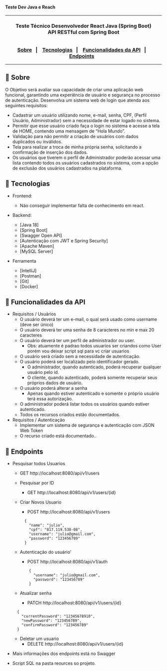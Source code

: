 <h4> Teste Dev Java e Reach </h4>

<hr>

<h3 align="center">
    Teste Técnico Desenvolvedor React Java (Spring Boot) 
    <br>
    API RESTful com Spring Boot
    <br><br>
    <p align="center">
      <a href="#-sobre">Sobre</a>&nbsp;&nbsp;&nbsp;|&nbsp;&nbsp;&nbsp;
      <a href="#-tecnologias">Tecnologias</a>&nbsp;&nbsp;&nbsp;|&nbsp;&nbsp;&nbsp;
      <a href="#-funcionalidades">Funcionalidades da API</a>&nbsp;&nbsp;&nbsp;|&nbsp;&nbsp;&nbsp;
      <a href="#-endpoints">Endpoints</a>&nbsp;&nbsp;&nbsp;
  </p>
</h3>

<hr>

## 🚀 Sobre

O Objetivo será avaliar sua capacidade de criar uma aplicação web funcional, garantindo uma experiência de usuário e segurança no processo de autenticação. Desenvolva um sistema web de login que atenda aos seguintes requisitos:
- Cadastrar um usuário utilizando nome, e-mail, senha, CPF, (Perfil Usuário, Administrador) sem a necessidade de estar logado no sistema.
- Permitir que esse usuário criado faça o login no sistema e acesse a tela de HOME, contendo uma mensagem de “Hola Mundo”.
- Validação para não permitir a criação de usuários com dados duplicados ou inválidos.
- Tela para realizar a troca de minha própria senha, solicitando a confirmação de inserção dos dados.
- Os usuários que tiverem o perfil de Administrador poderão acessar uma lista contendo todos os usuários cadastrados no sistema, com a opção de exclusão dos usuários cadastrados na plataforma.

## 🚀 Tecnologias

- Frontend:
  - Náo conseguir implementar falta de conhecimento em react.

- Backend:
  - [Java 18]
  - [Spring Boot]
  - [Swagger Open API]
  - [Autenticação com JWT e Spring Security]
  - [Apache Maven]
  - [MySQL Server]

- Ferramenta
  - [IntelliJ]
  - [Postman]
  - [Git]
  - [Docker]


## 🚀 Funcionalidades da API
- Requisitos / Usuários
  - O usuário deverá ter um e-mail, o qual será usado como username (deve ser único)
  - O usuário deverá ter uma senha de 8 caracteres no min e max 20 caracteres
  - O usuário deverá ter um perfil de administrador ou user. 
      - Obs: atuamente é padrao todos usuarios ser criandos como User porém vou deixar script sql para vc criar usuarios 
  - O usuário será criado sem a necessidade de autenticação.
  - O usuário poderá ser localizado pelo identificador gerado.
    - O administrador, quando autenticado, poderá recuperar qualquer usuário pelo id.
    - O cliente, quando autenticado, poderá somente recuperar seus próprios dados de usuário.
  - O usuário poderá alterar a senha
    - Apenas quando estiver autenticado e somente o próprio usuário terá essa autorização.
  - O administrador poderá listar todos os usuários quando estiver autenticado.
  - Todos os recursos criados estão documentados.
- Requisitos / Autenticação
  - Implementar um sistema de segurança e autenticação com JSON Web Token
  - O recurso criado está documentado..

## 🚀 Endpoints

- Pesquisar todos Usuarios
  - GET http://localhost:8080/api/v1/users


  - Pesquisar por ID
    - GET http://localhost:8080/api/v1/users/{id}

  - Criar Novos Usuario 
    - POST http://localhost:8080/api/v1/users
    ```
      {
        "name": "julio",
        "cpf": "817.119.530-08",
        "username": "julio@gmail.com",
        "password": "123456789"
      }
    ```
  - Autenticação do usuário'
    - POST http://localhost:8080/api/v1/auth
    ```
        {
          "username": "julio@gmail.com",
          "password": "123456789"
        }
    ```
  - Atualizar senha
    - PATCH http://localhost:8080/api/v1/users/{id}
  ```
    {
      "currentPassword": "12345678910",
      "newPassword": "123456789",
      "confirmPassword": "123456789"
    }
  ```

  - Deletar um usuario 
    - DELETE http://localhost:8080/api/v1/users/{id}


- Mais informações dos endpoints está no Swagger
- Script SQL na pasta reources so projeto.
